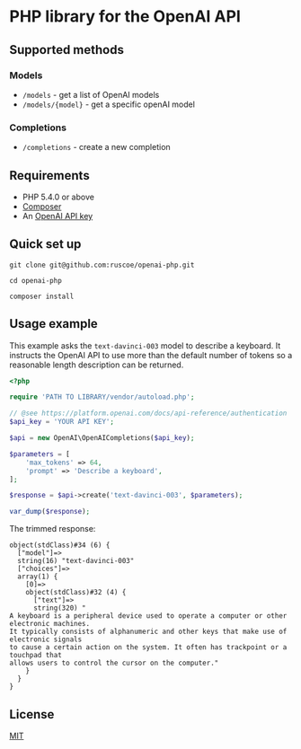 # PHP library for the OpenAI API

## Supported methods

### Models

* `/models` - get a list of OpenAI models
* `/models/{model}` - get a specific openAI model

### Completions

* `/completions` - create a new completion


## Requirements

* PHP 5.4.0 or above
* [Composer](https://getcomposer.org)
* An [OpenAI API key](https://platform.openai.com/docs/api-reference/authentication)

## Quick set up

`git clone git@github.com:ruscoe/openai-php.git`

`cd openai-php`

`composer install`

## Usage example

This example asks the `text-davinci-003` model to describe a keyboard.
It instructs the OpenAI API to use more than the default number of
tokens so a reasonable length description can be returned.

```php
<?php

require 'PATH TO LIBRARY/vendor/autoload.php';

// @see https://platform.openai.com/docs/api-reference/authentication
$api_key = 'YOUR API KEY';

$api = new OpenAI\OpenAICompletions($api_key);

$parameters = [
    'max_tokens' => 64,
    'prompt' => 'Describe a keyboard',
];

$response = $api->create('text-davinci-003', $parameters);

var_dump($response);
```

The trimmed response:
```
object(stdClass)#34 (6) {
  ["model"]=>
  string(16) "text-davinci-003"
  ["choices"]=>
  array(1) {
    [0]=>
    object(stdClass)#32 (4) {
      ["text"]=>
      string(320) "
A keyboard is a peripheral device used to operate a computer or other electronic machines.
It typically consists of alphanumeric and other keys that make use of electronic signals
to cause a certain action on the system. It often has trackpoint or a touchpad that
allows users to control the cursor on the computer."
    }
  }
}
```

## License

[MIT](https://mit-license.org)
